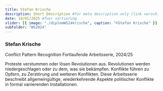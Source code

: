 ```yaml
---
title: Stefan Krische
description: Short Description #for meta description only (link verschicken etc. nicht auf der seite zu sehen)
date: 19/01/2025 #fuer sortierung
slider: [{ image: "./diplomWS24krische", caption: "©Stefan Krische" }]
subFolder: "WS2024"
---
```


### Stefan Krische

Conflict Pattern Recognition
Fortlaufende Arbeitsserie, 2024/25

Proteste verstummen oder lösen Revolutionen aus.
Revolutionen werden niedergeschlagen oder zu dem, was sie
bekämpfen.
Konflikte führen zu Opfern, zu Zerstörung und weiteren Konflikten.
Diese Arbeitsserie beschreibt allgemeingültige, wiederkehrende
Aspekte politischer Konflikte in formal variierenden Installationen.

